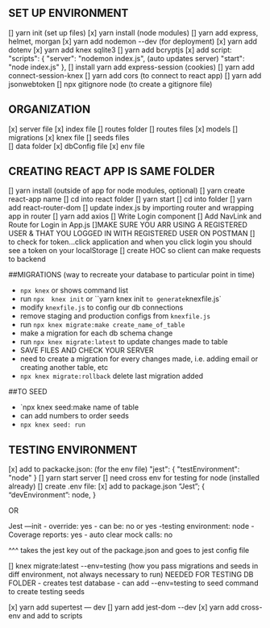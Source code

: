 ## SET UP ENVIRONMENT
[] yarn init (set up files)
[x] yarn install (node modules)
[] yarn add express, helmet, morgan 
[x] yarn add nodemon --dev (for deployment)
[x] yarn add dotenv
[x] yarn add knex sqlite3
[] yarn add bcryptjs
[x] add script: 
 "scripts": {
    "server": "nodemon index.js", (auto updates server)
    "start": "node index.js"
  },
[] install yarn add express-session (cookies)
[] yarn add connect-session-knex 
[] yarn add cors (to connect to react app)
[] yarn add jsonwebtoken
[] npx gitignore node (to create a gitignore file)

## ORGANIZATION
[x] server file 
[x] index file 
[] routes folder
    [] routes files
    [x] models
[] migrations
[x] knex file
[] seeds files  
[] data folder
[x] dbConfig file 
[x]  env file

## CREATING REACT APP IS SAME FOLDER
[] yarn install (outside of app for node modules, optional)
[] yarn create react-app name
    [] cd into react folder
    [] yarn start 
[] cd into folder 
[] yarn add react-router-dom
[] update index.js by importing router and wrapping app in router 
[] yarn add axios 
[] Write Login component
[] Add NavLink and Route for Login in App.js
[]MAKE SURE YOU ARR USING A REGISTERED USER & THAT YOU LOGGED IN WITH REGISTERED USER ON POSTMAN
[] to check for token...click application and when you click login you should see a token on your localStorage 
[] create HOC so client can make requests to backend 

##MIGRATIONS (way to recreate your database to particular point in time)

- `npx knex` or  shows command list 
- run `npx  knex init` or ``yarn knex init ` to generate `knexfile.js`
- modify `knexfile.js` to config our db connections
- remove staging and production configs from `knexfile.js`
- run `npx knex migrate:make create_name_of_table` 
- make a migration for each db schema change 
- run `npx knex migrate:latest` to update changes made to table 
- SAVE FILES AND CHECK YOUR SERVER
- need to create a migration for every changes made, i.e. adding email or creating another table, etc
- `npx knex migrate:rollback` delete last migration added 


##TO SEED

- `npx knex seed:make name of table 
- can add numbers to order seeds
- `npx knex seed: run`

## TESTING ENVIRONMENT


[x] add to packacke.json: (for the env file)
 "jest": {
    "testEnvironment": "node"
  }
[] yarn start server 
[] need cross env for testing for node (installed already)
[] create .env file:
[x] add  to package.json
“Jest”; {
“devEnvironment”: node, 
}

OR 

Jest —init
	- override: yes
	- can be: no or yes 
	-testing environment: node
	- Coverage reports: yes
	- auto clear mock calls: no

^^^ takes the jest key out of the package.json and goes to jest  config file 

[]  knex migrate:latest --env=testing (how you pass migrations and seeds in diff environment, not always necessary to run) NEEDED FOR TESTING DB FOLDER 
    - creates test database 
    - can add --env=testing to seed command to create testing seeds 

[x] yarn add supertest — dev
[] yarn add jest-dom --dev
[x] yarn add cross-env and add to scripts 
